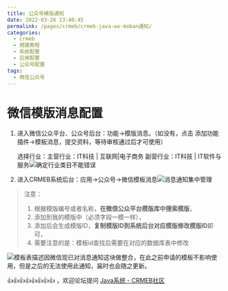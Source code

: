 ```yaml
---
title: 公众号模版通知
date: 2022-03-26 13:40:45
permalink: /pages/crmeb/crmeb-java-wx-moban通知/
categories:
  - crmeb
  - 搭建教程
  - 系统配置
  - 应用配置
  - 公众号配置
tags:
  - 微信公众号
---
```

# **微信模版消息配置**

1. 进入微信公众平台、公众号后台：功能->模版消息。（如没有，点击 添加功能插件→模板消息，提交资料，等待审核通过后才可使用）

   选择行业：主营行业：IT科技 | 互联网|电子商务
   副营行业：IT科技 | IT软件与服务![确定行业类目不能错误](https://cdn.jsdelivr.net/gh/xbdazz/mypic/img/202203311553595.png)

2. 进入CRMEB系统后台：应用->公众号->微信模板消息![消息通知集中管理](https://cdn.jsdelivr.net/gh/xbdazz/mypic/img/202203311536238.png)

> 注意：
>
> 1. 根据模版编号或者名称，**在微信公众平台模版库中搜索模版**，
> 2. 添加到我的模版中（必须字段一模一样），
> 3. 添加后会生成模版ID，**复制模版ID到系统后台对应模版修改模版ID**即可，
> 4. 需要注意的是：模板id查找后需要在对应的数据库表中修改



![模板表描述](https://cdn.jsdelivr.net/gh/xbdazz/mypic/img/202203311536926.png)因微信现已对消息通知这块做整合，在此之前申请的模板不影响使用，但是之后的无法使用此通知，届时也会随之更新。

👍👍👍👍👍👍👍👍 ，欢迎论坛提问 [Java系统 - CRMEB社区](https://q.crmeb.com/?categoryId=122&sequence=0)
